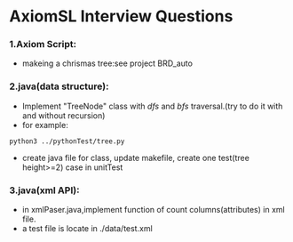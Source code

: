 # AxiomSL Interview Questions
### 1.Axiom Script:  
* makeing a chrismas tree:see project BRD_auto  
### 2.java(data structure):  
* Implement "TreeNode" class with *dfs* and *bfs* traversal.(try to do it with and without recursion)  
* for example:  
~~~~
python3 ../pythonTest/tree.py 
~~~~
* create java file for class, update makefile, create one test(tree height>=2) case in unitTest 
### 3.java(xml API):
* in xmlPaser.java,implement function of count columns(attributes) in xml file.
* a test file is locate in ./data/test.xml

